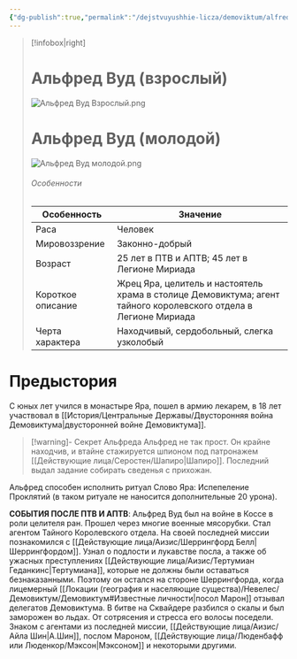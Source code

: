 ```yaml
---
{"dg-publish":true,"permalink":"/dejstvuyushhie-licza/demoviktum/alfred-vud/","dgPassFrontmatter":true}
---
```


> [!infobox|right]
> # Альфред Вуд (взрослый)
> ![Альфред Вуд Взрослый.png](/img/user/%D0%98%D0%B7%D0%BE%D0%B1%D1%80%D0%B0%D0%B6%D0%B5%D0%BD%D0%B8%D1%8F/%D0%90%D0%BB%D1%8C%D1%84%D1%80%D0%B5%D0%B4%20%D0%92%D1%83%D0%B4%20%D0%92%D0%B7%D1%80%D0%BE%D1%81%D0%BB%D1%8B%D0%B9.png)
> # Альфред Вуд (молодой)
> ![Альфред Вуд молодой.png](/img/user/%D0%98%D0%B7%D0%BE%D0%B1%D1%80%D0%B0%D0%B6%D0%B5%D0%BD%D0%B8%D1%8F/%D0%90%D0%BB%D1%8C%D1%84%D1%80%D0%B5%D0%B4%20%D0%92%D1%83%D0%B4%20%D0%BC%D0%BE%D0%BB%D0%BE%D0%B4%D0%BE%D0%B9.png)
> ###### Особенности
> | Особенность | Значение |
> | ---- | ---- |
> | Раса | Человек|
> | Мировоззрение |Законно-добрый |
> | Возраст | 25 лет в ПТВ и АПТВ; 45 лет в Легионе Мириада|
> | Короткое описание |Жрец Яра, целитель и настоятель храма в столице Демовиктума; агент тайного королевского отдела в Легионе Мириада |
> | Черта характера |Находчивый, сердобольный, слегка узколобый|

# Предыстория

С юных лет учился в монастыре Яра, пошел в армию лекарем, в 18 лет участвовал в [[История/Центральные Державы/Двусторонняя война Демовиктума\|двусторонней войне Демовиктума]].

> [!warning]- Секрет Альфреда
> Альфред не так прост. Он крайне находчив, и втайне стажируется шпионом под патронажем [[Действующие лица/Серостен/Шапиро\|Шапиро]]. Последний выдал задание собирать сведенья с прихожан. 

Альфред способен исполнить ритуал Слово Яра: Испепеление Проклятий (в таком ритуале не наносится дополнительные 20 урона).

**СОБЫТИЯ ПОСЛЕ ПТВ И АПТВ**:
Альфред Вуд был на войне в Коссе в роли целителя ран. Прошел через многие военные мясорубки. Стал агентом Тайного Королевского отдела. На своей последней миссии познакомился с [[Действующие лица/Аизис/Шеррингфорд Белл\|Шеррингфордом]]. Узнал о подлости и лукавстве посла, а также об ужасных преступлениях [[Действующие лица/Аизис/Тертумиан Геданкинс\|Тертумиана]], которые не должны были оставаться безнаказанными. Поэтому он остался на стороне Шеррингфорда, когда лицемерный [[Локации (география и населяющие существа)/Невелес/Демовиктум/Демовиктум#Известные личности\|посол Марон]] отзывал делегатов Демовиктума. В битве на Сквайдере разбился о скалы и был заморожен во льдах. От сотрясения и стресса его волосы поседели. Знаком с агентами из последней миссии, [[Действующие лица/Аизис/Айла Шин\|А.Шин]], послом Мароном, [[Действующие лица/Люденбафф или Люденкор/Мэксон\|Мэксоном]] и некоторыми другими.